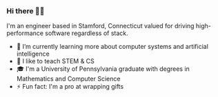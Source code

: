 ### Hi there 👋🏼 

I'm an engineer based in Stamford, Connecticut valued for driving high-performance software regardless of stack.

- 🌱 I’m currently learning more about computer systems and artificial intelligence
- 🔭 I like to teach STEM & CS
- 🎓 I'm a University of Pennsylvania graduate with degrees in Mathematics and Computer Science
- ⚡ Fun fact: I'm a pro at wrapping gifts
